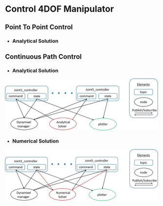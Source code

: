 # **Control 4DOF Manipulator**
## **Point To Point Control**
* ### **Analytical Solution**
## **Continuous Path Control**
* ### **Analytical Solution**
![system](/src/figure/ana.png)
* ### **Numerical Solution**
![system](/src/figure/num.png)